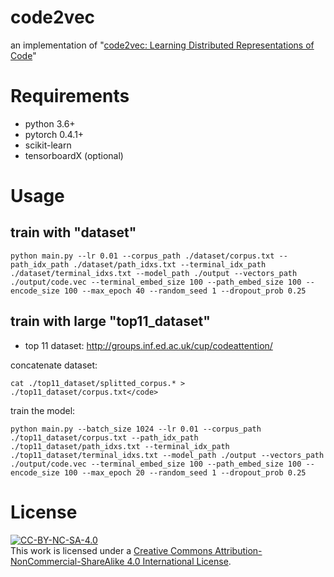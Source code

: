 # code2vec
an implementation of "[code2vec: Learning Distributed Representations of Code](https://arxiv.org/abs/1803.09473)"


# Requirements
* python 3.6+
* pytorch 0.4.1+
* scikit-learn
* tensorboardX (optional)


# Usage

## train with "dataset"

```
python main.py --lr 0.01 --corpus_path ./dataset/corpus.txt --path_idx_path ./dataset/path_idxs.txt --terminal_idx_path ./dataset/terminal_idxs.txt --model_path ./output --vectors_path ./output/code.vec --terminal_embed_size 100 --path_embed_size 100 --encode_size 100 --max_epoch 40 --random_seed 1 --dropout_prob 0.25
```


## train with large "top11_dataset"

* top 11 dataset: http://groups.inf.ed.ac.uk/cup/codeattention/

concatenate dataset:

```
cat ./top11_dataset/splitted_corpus.* > ./top11_dataset/corpus.txt</code>
```

train the model:

```
python main.py --batch_size 1024 --lr 0.01 --corpus_path ./top11_dataset/corpus.txt --path_idx_path ./top11_dataset/path_idxs.txt --terminal_idx_path ./top11_dataset/terminal_idxs.txt --model_path ./output --vectors_path ./output/code.vec --terminal_embed_size 100 --path_embed_size 100 --encode_size 100 --max_epoch 20 --random_seed 1 --dropout_prob 0.25
```


# License
[![CC-BY-NC-SA-4.0](https://i.creativecommons.org/l/by-nc-sa/4.0/88x31.png)](http://creativecommons.org/licenses/by-nc-sa/4.0/)  
This work is licensed under a [Creative Commons Attribution-NonCommercial-ShareAlike 4.0 International License](http://creativecommons.org/licenses/by-nc-sa/4.0/).
